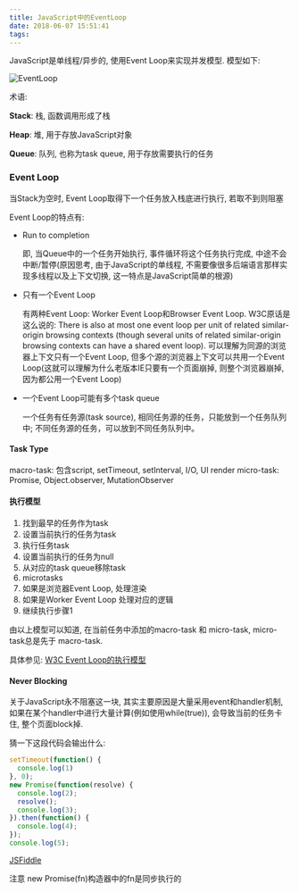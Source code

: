 ```yaml
---
title: JavaScript中的EventLoop
date: 2018-06-07 15:51:41
tags:
---
```

JavaScript是单线程/异步的, 使用Event Loop来实现并发模型.
模型如下:

![EventLoop](/images/EventLoop.png  "JavaScript EventLoop")

术语:

**Stack**: 栈, 函数调用形成了栈

**Heap**: 堆, 用于存放JavaScript对象

**Queue**: 队列, 也称为task queue, 用于存放需要执行的任务

### Event Loop

当Stack为空时, Event Loop取得下一个任务放入栈底进行执行, 若取不到则阻塞

Event Loop的特点有:

* Run to completion
    
    即, 当Queue中的一个任务开始执行, 事件循环将这个任务执行完成, 中途不会中断/暂停(原因思考, 由于JavaScript的单线程, 不需要像很多后端语言那样实现多线程以及上下文切换, 这一特点是JavaScript简单的根源)

* 只有一个Event Loop
    
    有两种Event Loop: Worker Event Loop和Browser Event Loop. 
    W3C原话是这么说的:
    There is also at most one event loop per unit of related similar-origin browsing contexts (though several units of related similar-origin browsing contexts can have a shared event loop).
    可以理解为同源的浏览器上下文只有一个Event Loop, 但多个源的浏览器上下文可以共用一个Event Loop(这就可以理解为什么老版本IE只要有一个页面崩掉, 则整个浏览器崩掉, 因为都公用一个Event Loop)

* 一个Event Loop可能有多个task queue

    一个任务有任务源(task source), 相同任务源的任务，只能放到一个任务队列中; 不同任务源的任务，可以放到不同任务队列中。

#### Task Type
macro-task: 包含script, setTimeout, setInterval, I/O, UI render
micro-task: Promise, Object.observer, MutationObserver

#### 执行模型
1. 找到最早的任务作为task
2. 设置当前执行的任务为task
3. 执行任务task
4. 设置当前执行的任务为null
5. 从对应的task queue移除task
6. microtasks
7. 如果是浏览器Event Loop, 处理渲染
8. 如果是Worker Event Loop 处理对应的逻辑
9. 继续执行步骤1

由以上模型可以知道, 在当前任务中添加的macro-task 和 micro-task, micro-task总是先于 macro-task.

具体参见: [W3C Event Loop的执行模型](https://www.w3.org/TR/html5/webappapis.html#event-loops-processing-model)

#### Never Blocking
   关于JavaScript永不阻塞这一块, 其实主要原因是大量采用event和handler机制, 如果在某个handler中进行大量计算(例如使用while(true)), 
 会导致当前的任务卡住, 整个页面block掉.

猜一下这段代码会输出什么:
```javascript
setTimeout(function() {
  console.log(1)
}, 0);
new Promise(function(resolve) {
  console.log(2);
  resolve();
  console.log(3);
}).then(function() {
  console.log(4);
});
console.log(5);
```
[JSFiddle](https://jsfiddle.net/danielnanuk/hassjgr7/)

注意
    new Promise(fn)构造器中的fn是同步执行的

